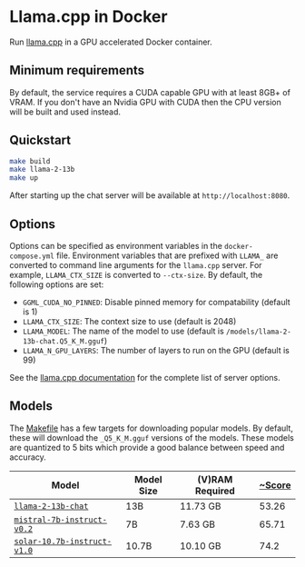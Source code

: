# Llama.cpp in Docker

Run [llama.cpp](https://github.com/ggerganov/llama.cpp) in a GPU accelerated
Docker container.

## Minimum requirements

By default, the service requires a CUDA capable GPU with at least 8GB+ of VRAM. 
If you don't have an Nvidia GPU with CUDA then the CPU version will be built and
used instead.

## Quickstart

```bash
make build
make llama-2-13b
make up
```

After starting up the chat server will be available at `http://localhost:8080`.

## Options

Options can be specified as environment variables in the `docker-compose.yml`
file. Environment variables that are prefixed with `LLAMA_` are converted to
command line arguments for the `llama.cpp` server. For example, `LLAMA_CTX_SIZE`
is converted to `--ctx-size`. By default, the following options are set:

* `GGML_CUDA_NO_PINNED`: Disable pinned memory for compatability (default is 1)
* `LLAMA_CTX_SIZE`: The context size to use (default is 2048)
* `LLAMA_MODEL`: The name of the model to use (default is `/models/llama-2-13b-chat.Q5_K_M.gguf`)
* `LLAMA_N_GPU_LAYERS`: The number of layers to run on the GPU (default is 99)

See the [llama.cpp documentation](https://github.com/ggerganov/llama.cpp/tree/master/examples/server)
for the complete list of server options.

## Models

The [Makefile](Makefile) has a few targets for downloading popular models. By
default, these will download the `_Q5_K_M.gguf` versions of the models. These
models are quantized to 5 bits which provide a good balance between speed and
accuracy.

| Model | Model Size | (V)RAM Required | [~Score](https://huggingface.co/spaces/HuggingFaceH4/open_llm_leaderboard) |
| --- | --- | --- | --- |
| [`llama-2-13b-chat`](https://huggingface.co/TheBloke/Llama-2-13B-chat-GGUF) | 13B | 11.73 GB | 53.26 |
| [`mistral-7b-instruct-v0.2`](https://huggingface.co/TheBloke/Mistral-7B-Instruct-v0.2-GGUF) | 7B | 7.63 GB | 65.71 |
| [`solar-10.7b-instruct-v1.0`](https://huggingface.co/TheBloke/SOLAR-10.7B-Instruct-v1.0-GGUF) | 10.7B | 10.10 GB | 74.2 |
